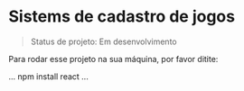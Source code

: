 # Sistems de cadastro de jogos

> Status de projeto: Em desenvolvimento

Para rodar esse projeto na sua máquina, por favor ditite:

... 
npm install react
...
